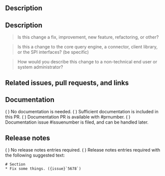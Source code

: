 <!-- Thank you for submitting a pull request! Find more information in our development guide at https://github.com/trinodb/trino/blob/master/.github/DEVELOPMENT.md and contact us on #dev in Slack. -->

## Description

<!-- Elaborate beyond the title of the PR as necessary to help the reviewers and maintainers.-->

## Description

<!-- Answer the following questions to help reviewers and maintainers
understand this PR's scope at a glance:
-->

> Is this change a fix, improvement, new feature, refactoring, or other?

> Is this a change to the core query engine, a connector, client library, or the SPI interfaces? (be specific)

> How would you describe this change to a non-technical end user or system administrator?

## Related issues, pull requests, and links

<!-- List any issues fixed by this PR, and provide links to other related PRs, upstream release notes, and other useful resources. For example:
* Fixes #issuenumber
* Related documentation in #issuenumber
* [Some release notes](http://usefulinfo.example.com)
-->

<!-- The following sections are filled in by the maintainer with input from the contributor:
Use :white_check_mark: or (x) to signal selection.
-->

## Documentation

( ) No documentation is needed.
( ) Sufficient documentation is included in this PR.
( ) Documentation PR is available with #prnumber.
( ) Documentation issue #issuenumber is filed, and can be handled later.

## Release notes

( ) No release notes entries required.
( ) Release notes entries required with the following suggested text:

```
# Section
* Fix some things. ({issue}`5678`)
```
